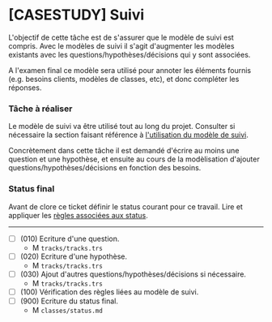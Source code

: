# [CASESTUDY] Suivi

L'objectif de cette tâche est de s'assurer que le modèle de suivi
est compris. Avec le modèles de suivi il s'agit d'augmenter les 
modèles existants avec les questions/hypothèses/décisions qui y sont
associées.

A l'examen final ce modèle sera utilisé pour annoter
les éléments fournis (e.g. besoins clients, modèles de classes, etc), 
et donc compléter les réponses.

### Tâche à réaliser

Le modèle de suivi va être utilisé tout au long du projet.
Consulter si nécessaire la section faisant référence à 
[l'utilisation du modèle de suivi](https://modelscript.readthedocs.io/en/latest/methods/tracks/index.html#usage).

Concrètement dans cette tâche il est demandé d'écrire au moins une question
et une hypothèse, et ensuite au cours de la modèlisation d'ajouter
questions/hypothèses/décisions en fonction des besoins.

### Status final

Avant de clore ce ticket définir le status courant pour ce travail. Lire et appliquer les [règles associées aux status](https://modelscript.readthedocs.io/en/latest/methods/status/index.html#rules).
________

- [ ] (010) Ecriture d'une question.
    - M ``tracks/tracks.trs``
- [ ] (020) Ecriture d'une hypothèse.
    - M ``tracks/tracks.trs``
- [ ] (030) Ajout d'autres questions/hypothèses/décisions si nécessaire.
    - M ``tracks/tracks.trs``
- [ ] (100) Vérification des règles liées au modèle de suivi.
- [ ] (900) Ecriture du status final.
    - M ``classes/status.md``

    
